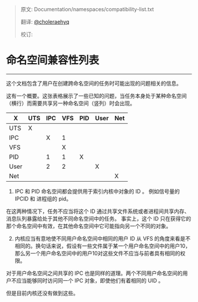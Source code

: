 > 原文: Documentation/namespaces/compatibility-list.txt
> 
> 翻译: [@choleraehyq](https://github.com/choleraehyq)
> 
> 校订: []()
#	 命名空间兼容性列表
----------

这个文档包含了用户在创建跨命名空间的任务时可能出现的问题相关的信息。

这有一个概要。这张表格展示了一些已知的问题，当任务本身处于某种命名空间（横行）而需要共享另一种命名空间（竖列）时会出现。

  X |UTS | IPC | VFS | PID | User | Net
----|----|-----|-----|-----|------|-----
UTS |  X |     |     |     |      |
IPC |    |  X  | 1   |     |      | 
VFS |    |     |  X  |     |      |
PID |    | 1   | 1   |  X  |      |
User|    | 2   | 2   |     |  X   |
Net |    |     |     |     |      |  X

1. IPC 和 PID 命名空间都会提供用于索引内核中对象的 ID 。 例如信号量的 IPCID 和 进程组的 pid。

在这两种情况下，任务不应当将这个 ID 通过共享文件系统或者进程间共享内存、消息队列暴露给处于其他不同命名空间中的任务。 事实上，这个   ID 只在获得它的那个命名空间中有效，在其他命名空间中它可能指向另一个不同的对象。

2. 内核应当有意地使不同用户命名空间中相同的用户 ID 从 VFS 的角度来看是不相同的。换句话来说，假设有一些文件属于某一个用户命名空间中的用户10，那么另一个用户命名空间中的用户10对这些文件不应当与前者具有相同的权限。

对于用户命名空间之间共享的 IPC 也是同样的道理。两个不同用户命名空间的用户不应当能够同时访问同一个 IPC 对象，即使他们有着相同的 UID 。

但是目前内核还没有做到这些。



